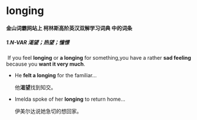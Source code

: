 # longing

#### 金山词霸网站上 柯林斯高阶英汉双解学习词典 中的词条

##### 1.N-VAR 渴望；热望；憧憬

​	 If you feel **longing** or **a longing** for something,you have a rather **sad feeling** because you **want it very much**.

- He **felt a longing** for the familiar...

  他**渴望**找到知交。

- Imelda spoke of her **longing** to return home...

  伊美尔达说她急切的想回家。